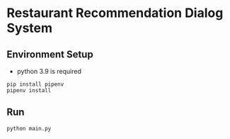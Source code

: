 # Restaurant Recommendation Dialog System

## Environment Setup
- python 3.9 is required
```shell
pip install pipenv
pipenv install
```

## Run
```shell
python main.py
```
